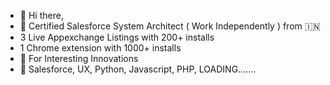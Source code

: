 - 👋 Hi there,
- 🎯 Certified Salesforce System Architect ( Work Independently ) from 🇮🇳
- 3 Live Appexchange Listings with 200+ installs
- 1 Chrome extension with 1000+ installs
- 👀 For Interesting Innovations
- 🍏 Salesforce, UX, Python, Javascript, PHP, LOADING.......

<!---
ShubhSonar/ShubhSonar is a ✨ special ✨ repository because its `README.md` (this file) appears on your GitHub profile.
You can click the Preview link to take a look at your changes.
--->
